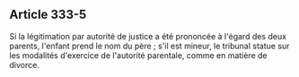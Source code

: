Article 333-5
----
Si la légitimation par autorité de justice a été prononcée à l'égard des deux
parents, l'enfant prend le nom du père ; s'il est mineur, le tribunal statue sur
les modalités d'exercice de l'autorité parentale, comme en matière de divorce.
